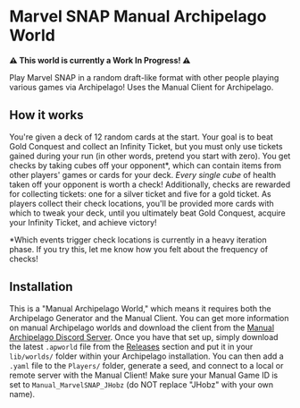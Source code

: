 # Marvel SNAP Manual Archipelago World

**⚠ This world is currently a Work In Progress! ⚠**

Play Marvel SNAP in a random draft-like format with other people playing various games via Archipelago! Uses the Manual Client for Archipelago.

## How it works
You're given a deck of 12 random cards at the start. Your goal is to beat Gold Conquest and collect an Infinity Ticket, but you must only use tickets gained during your run (in other words, pretend you start with zero). You get checks by taking cubes off your opponent*, which can contain items from other players' games or cards for your deck. *Every single cube* of health taken off your opponent is worth a check! Additionally, checks are rewarded for collecting tickets: one for a silver ticket and five for a gold ticket. As players collect their check locations, you'll be provided more cards with which to tweak your deck, until you ultimately beat Gold Conquest, acquire your Infinity Ticket, and achieve victory!

*Which events trigger check locations is currently in a heavy iteration phase. If you try this, let me know how you felt about the frequency of checks!

## Installation

This is a "Manual Archipelago World," which means it requires both the Archipelago Generator and the Manual Client. You can get more information on manual Archipelago worlds and download the client from the [Manual Archipelago Discord Server][discord]. Once you have that set up, simply download the latest `.apworld` file from the [Releases][github-releases] section and put it in your `lib/worlds/` folder within your Archipelago installation. You can then add a `.yaml` file to the `Players/` folder, generate a seed, and connect to a local or remote server with the Manual Client! Make sure your Manual Game ID is set to `Manual_MarvelSNAP_JHobz` (do NOT replace "JHobz" with your own name).

[github-releases]: https://github.com/jhobz/Archipelago-Manual-MarvelSNAP/releases
[discord]: https://discord.gg/RxMvnw4hpA